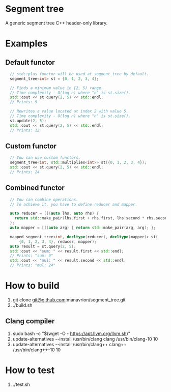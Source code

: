 # Segment tree
A generic segment tree C++ header-only library.

# Examples

## Default functor

```C++
  // std::plus functor will be used at segment_tree by default.
  segment_tree<int> st = {0, 1, 2, 3, 4};

  // Finds a minimum value in [2, 5) range.
  // Time complexity - O(log n) where "n" is st.size().
  std::cout << st.query(2, 5) << std::endl;
  // Prints: 9

  // Rewrites a value located at index 2 with value 5.
  // Time complexity - O(log n) where "n" is st.size().
  st.update(2, 5);
  std::cout << st.query(2, 5) << std::endl;
  // Prints: 12
```

## Custom functor

```C++
  // You can use custom functors.
  segment_tree<int, std::multiplies<int>> st({0, 1, 2, 3, 4});
  std::cout << st.query(2, 5) << std::endl;
  // Prints: 24
```

## Combined functor

```C++
  // You can combine operations.
  // To achieve it, you have to define reducer and mapper.

  auto reducer = [](auto lhs, auto rhs) {
    return std::make_pair(lhs.first + rhs.first, lhs.second * rhs.second);
  };
  auto mapper = [](auto arg) { return std::make_pair(arg, arg); };

  mapped_segment_tree<int, decltype(reducer), decltype(mapper)> st(
      {0, 1, 2, 3, 4}, reducer, mapper);
  auto result = st.query(2, 5);
  std::cout << "sum: " << result.first << std::endl;
  // Prints: "sum: 9"
  std::cout << "mul: " << result.second << std::endl;
  // Prints: "mul: 24"
```

# How to build

1. git clone git@github.com:manavrion/segment_tree.git
2. ./build.sh

## Clang compiler

1. sudo bash -c "$(wget -O - https://apt.llvm.org/llvm.sh)"
2. update-alternatives --install /usr/bin/clang clang /usr/bin/clang-10 10
3. update-alternatives --install /usr/bin/clang++ clang++ /usr/bin/clang++-10 10

# How to test

1. ./test.sh

